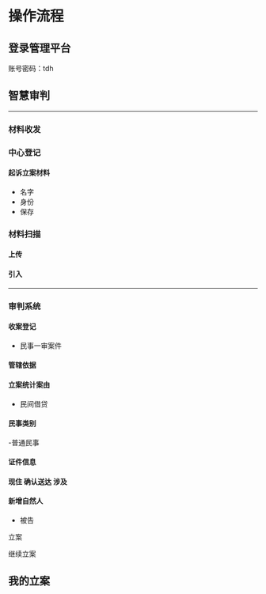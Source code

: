 # 操作流程
## 登录管理平台
账号密码：tdh

## 智慧审判
***

### 材料收发

### 中心登记

#### 起诉立案材料
- 名字
- 身份
- 保存

### 材料扫描

#### 上传
#### 引入

***

### 审判系统

#### 收案登记
- 民事一审案件

#### 管辖依据
#### 立案统计案由
- 民间借贷
#### 民事类别
-普通民事

#### 证件信息

#### 现住 确认送达 涉及


#### 新增自然人
- 被告

立案

继续立案


## 我的立案


